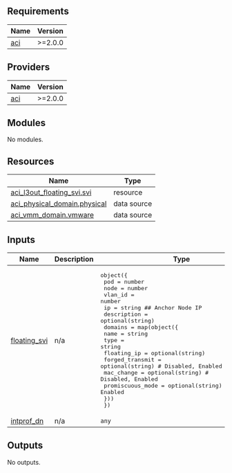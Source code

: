 <!-- BEGIN_TF_DOCS -->
## Requirements

| Name | Version |
|------|---------|
| <a name="requirement_aci"></a> [aci](#requirement\_aci) | >=2.0.0 |

## Providers

| Name | Version |
|------|---------|
| <a name="provider_aci"></a> [aci](#provider\_aci) | >=2.0.0 |

## Modules

No modules.

## Resources

| Name | Type |
|------|------|
| [aci_l3out_floating_svi.svi](https://registry.terraform.io/providers/CiscoDevNet/aci/latest/docs/resources/l3out_floating_svi) | resource |
| [aci_physical_domain.physical](https://registry.terraform.io/providers/CiscoDevNet/aci/latest/docs/data-sources/physical_domain) | data source |
| [aci_vmm_domain.vmware](https://registry.terraform.io/providers/CiscoDevNet/aci/latest/docs/data-sources/vmm_domain) | data source |

## Inputs

| Name | Description | Type | Default | Required |
|------|-------------|------|---------|:--------:|
| <a name="input_floating_svi"></a> [floating\_svi](#input\_floating\_svi) | n/a | <pre>object({<br>    pod         = number<br>    node        = number<br>    vlan_id     = number<br>    ip          = string ## Anchor Node IP<br>    description = optional(string)<br>    domains     = map(object({<br>      name              = string<br>      type              = string<br>      floating_ip       = optional(string)<br>      forged_transmit   = optional(string) # Disabled, Enabled<br>      mac_change        = optional(string) # Disabled, Enabled<br>      promiscuous_mode  = optional(string) # Disabled, Enabled<br>      }))<br>    })</pre> | n/a | yes |
| <a name="input_intprof_dn"></a> [intprof\_dn](#input\_intprof\_dn) | n/a | `any` | n/a | yes |

## Outputs

No outputs.
<!-- END_TF_DOCS -->
